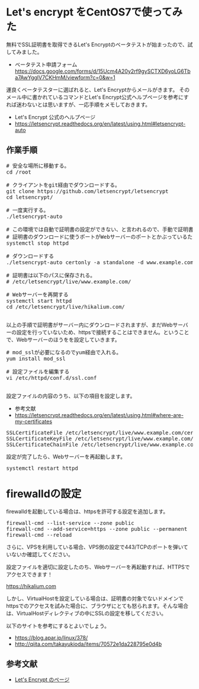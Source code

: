 Let's encrypt をCentOS7で使ってみた
====

無料でSSL証明書を取得できるLet's Encryptのベータテストが始まったので、試してみました。

* ベータテスト申請フォーム
https://docs.google.com/forms/d/15Ucm4A20y2rf9gySCTXD6yoLG6Tba7AwYgglV7CKHmM/viewform?c=0&w=1

運良くベータテスターに選ばれると、Let's Encryptからメールがきます。
そのメール中に書かれているコマンドとLet's Encrypt公式ヘルプページを参考にすれば迷わないとは思いますが、一応手順をメモしておきます。

* Let's Encrypt 公式のヘルプページ
 * https://letsencrypt.readthedocs.org/en/latest/using.html#letsencrypt-auto

## 作業手順

<pre class="brush: bash">
# 安全な場所に移動する。
cd /root

# クライアントをgit経由でダウンロードする。 
git clone https://github.com/letsencrypt/letsencrypt
cd letsencrypt/

# 一度実行する。
./letsencrypt-auto

# この環境では自動で証明書の設定ができない、と言われるので、手動で証明書をダウンロードする。
# 証明書のダウンロードに使うポートがWebサーバーのポートとかぶっているため、一度Webサーバーを停止する。
systemctl stop httpd

# ダウンロードする
./letsencrypt-auto certonly -a standalone -d www.example.com --server https://acme-v01.api.letsencrypt.org/directory --agree-dev-preview

# 証明書は以下のパスに保存される。
# /etc/letsencrypt/live/www.example.com/

# Webサーバーを再開する
systemctl start httpd
cd /etc/letsencrypt/live/hikalium.com/

</pre>

以上の手順で証明書がサーバー内にダウンロードされますが、まだWebサーバーの設定を行っていないため、httpsで接続することはできません。ということで、Webサーバーのほうをを設定していきます。
<pre class="brush: bash">
# mod_sslが必要になるのでyum経由で入れる。
yum install mod_ssl

# 設定ファイルを編集する
vi /etc/httpd/conf.d/ssl.conf

</pre>

設定ファイルの内容のうち、以下の項目を設定します。
* 参考文献
 * https://letsencrypt.readthedocs.org/en/latest/using.html#where-are-my-certificates

<pre>
SSLCertificateFile /etc/letsencrypt/live/www.example.com/cert.pem
SSLCertificateKeyFile /etc/letsencrypt/live/www.example.com/privkey.pem
SSLCertificateChainFile /etc/letsencrypt/live/www.example.com/chain.pem
</pre>

設定が完了したら、Webサーバーを再起動します。
<pre class="brush: bash">
systemctl restart httpd
</pre>

# firewalldの設定
firewalldを起動している場合は、httpsを許可する設定を追加します。
<pre class="brush: bash">
firewall-cmd --list-service --zone public
firewall-cmd --add-service=https --zone public --permanent
firewall-cmd --reload
</pre>

さらに、VPSを利用している場合、VPS側の設定で443/TCPのポートを弾いていないか確認してください。

設定ファイルを適切に設定したのち、Webサーバーを再起動すれば、HTTPSでアクセスできます！

https://hikalium.com

しかし、VirtualHostを設定している場合は、証明書の対象でないドメインでhttpsでのアクセスを試みた場合に、ブラウザにとても怒られます。そんな場合は、VirtualHostディレクティブの中にSSLの設定を移してください。

以下のサイトを参考にするとよいでしょう。
* https://blog.apar.jp/linux/378/
* http://qiita.com/takayukioda/items/70572e1da228795e0d4b


## 参考文献
* [Let's Encrypt のページ](https://letsencrypt.org/) 

